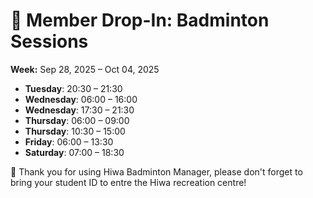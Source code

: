 # 🎾 Member Drop-In: Badminton Sessions
**Week:** Sep 28, 2025 – Oct 04, 2025

- **Tuesday**: 20:30 – 21:30
- **Wednesday**: 06:00 – 16:00
- **Wednesday**: 17:30 – 21:30
- **Thursday**: 06:00 – 09:00
- **Thursday**: 10:30 – 15:00
- **Friday**: 06:00 – 13:30
- **Saturday**: 07:00 – 18:30

📣 Thank you for using Hiwa Badminton Manager, please don't forget to bring your student ID to entre the Hiwa recreation centre!
